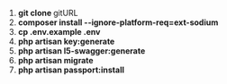 <ol>
<li>
<strong>git clone </strong> gitURL
</li>
<li>
<strong>composer install --ignore-platform-req=ext-sodium</strong>
</li>
<li>
<strong>cp .env.example .env</strong>
</li>
<li>
<strong>php artisan key:generate</strong>
</li>
<li>
<strong>php artisan l5-swagger:generate </strong>
</li>
<li>
<strong>php artisan migrate </strong>
</li>
<li>
<strong>php artisan passport:install</strong>
</li>
</ol>